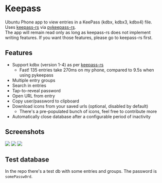 # Keepass

Ubuntu Phone app to view entries in a KeePass (kdbx, kdbx3, kdbx4) file.  
Uses [keepass-rs](https://github.com/sseemayer/keepass-rs) via [pykeepass-rs](https://github.com/DavidVentura/pykeepass-rs).  
The app will remain read only as long as keepass-rs does not implement writing features. If you want those features,
please go to keepass-rs first.

## Features

- Support kdbx (version 1-4) as per [keepass-rs](https://github.com/sseemayer/keepass-rs)
  - Fast! 135 entries take 270ms on my phone, compared to 9.5s when using pykeepass
- Multiple entry groups
- Search in entries
- Tap-to-reveal password
- Open URL from entry
- Copy user/password to clipboard
- Download icons from your saved urls (optional, disabled by default)
  - There's a pre-populated bunch of icons, feel free to contribute more
- Automatically close database after a configurable period of inactivity

## Screenshots

![](https://github.com/davidventura/Keepass/blob/master/screenshots/confined.png?raw=true)
![](https://github.com/davidventura/Keepass/blob/master/screenshots/main.png?raw=true)
![](https://github.com/davidventura/Keepass/blob/master/screenshots/settings.png?raw=true)


## Test database

In the repo there's a test db with some entries and groups. The password is `somePassw0rd`.
